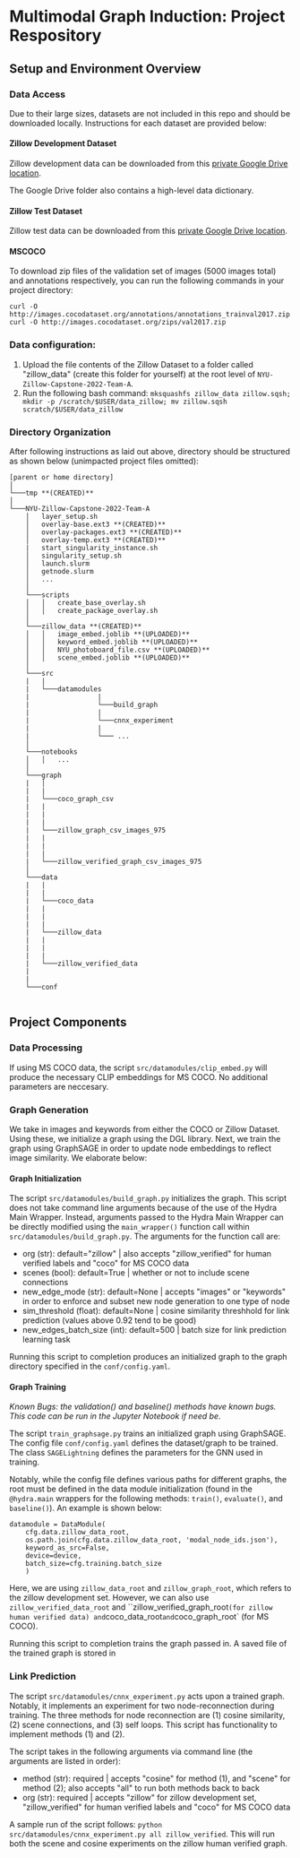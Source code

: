 # Multimodal Graph Induction: Project Respository

## Setup and Environment Overview 

### Data Access

Due to their large sizes, datasets are not included in this repo and should be downloaded locally. Instructions for each dataset are provided below:

#### Zillow Development Dataset
Zillow development data can be downloaded from this [private Google Drive location](https://drive.google.com/drive/u/0/folders/1lRgFdKi_74Q3a3qLudOrpc6Nd60vGcCZ). 

The Google Drive folder also contains a high-level data dictionary.

#### Zillow Test Dataset
Zillow test data can be downloaded from this [private Google Drive location](https://drive.google.com/drive/u/0/folders/17qjTIMBwEmwWSAXvXUAIwLj0C8CfU_zf).

#### MSCOCO
To download zip files of the validation set of images (5000 images total) and annotations respectively, you can run the following commands in your project directory:

```
curl -O http://images.cocodataset.org/annotations/annotations_trainval2017.zip
curl -O http://images.cocodataset.org/zips/val2017.zip
```

### Data configuration:

1. Upload the file contents of the Zillow Dataset to a folder called "zillow_data" (create this folder for yourself) at the root level of `NYU-Zillow-Capstone-2022-Team-A`.
3. Run the following bash command: `mksquashfs zillow_data zillow.sqsh; mkdir -p /scratch/$USER/data_zillow; mv zillow.sqsh scratch/$USER/data_zillow`

### Directory Organization 
After following instructions as laid out above, directory should be structured as shown below (unimpacted project files omitted):

```
[parent or home directory]
│
└───tmp **(CREATED)**
│
└───NYU-Zillow-Capstone-2022-Team-A
    │   layer_setup.sh
    │   overlay-base.ext3 **(CREATED)**
    │   overlay-packages.ext3 **(CREATED)**
    │   overlay-temp.ext3 **(CREATED)**
    |   start_singularity_instance.sh
    │   singularity_setup.sh
    │   launch.slurm
    │   getnode.slurm
    │   ...
    │
    └───scripts
    │   │   create_base_overlay.sh
    │   │   create_package_overlay.sh
    │       
    └───zillow_data **(CREATED)**
    │   │   image_embed.joblib **(UPLOADED)**
    │   │   keyword_embed.joblib **(UPLOADED)**
    │   │   NYU_photoboard_file.csv **(UPLOADED)**
    │   │   scene_embed.joblib **(UPLOADED)**
    │   
    └───src
    |   |
    |   └───datamodules
    |                 |
    |                 └───build_graph
    |                 |
    |                 └───cnnx_experiment
    |                 |
    |                 └─── ...
    │   
    └───notebooks
    │   │   ...  
    │   
    └───graph
    |   │           
    |   |
    |   └───coco_graph_csv
    |   |
    |   |
    |   |
    |   └───zillow_graph_csv_images_975
    |   |
    |   |
    |   |
    |   └───zillow_verified_graph_csv_images_975
    │
    └───data
    |   |
    |   |
    |   └───coco_data
    |   |
    |   |
    |   |
    |   └───zillow_data
    |   |
    |   |
    |   |
    |   └───zillow_verified_data   
    |
    |
    └───conf
    
```

## Project Components 

### Data Processing 

If using MS COCO data, the script `src/datamodules/clip_embed.py` will produce the necessary CLIP embeddings for MS COCO. No additional parameters are neccesary. 

### Graph Generation 

We take in images and keywords from either the COCO or Zillow Dataset. Using these, we initialize a graph using the DGL library. Next, we train the graph using GraphSAGE in order to update node embeddings to reflect image similarity. We elaborate below: 

#### Graph Initialization 

The script `src/datamodules/build_graph.py` initializes the graph. This script does not take command line arguments because of the use of the Hydra Main Wrapper. Instead, arguments passed to the Hydra Main Wrapper can be directly modified using the `main_wrapper()` function call within `src/datamodules/build_graph.py`. The arguments for the function call are: 
- org (str): default="zillow" | also accepts "zillow_verified" for human verified labels and "coco" for MS COCO data
- scenes (bool): default=True | whether or not to include scene connections 
- new_edge_mode (str): default=None | accepts "images" or "keywords" in order to enforce and subset new node generation to one type of node 
- sim_threshold (float): default=None | cosine similarity threshhold for link prediction (values above 0.92 tend to be good)
- new_edges_batch_size (int): default=500 | batch size for link prediction learning task 

Running this script to completion produces an initialized graph to the graph directory specified in the `conf/config.yaml`. 

#### Graph Training 

_Known Bugs: the validation() and baseline() methods have known bugs. This code can be run in the Jupyter Notebook if need be._

The script `train_graphsage.py` trains an initialized graph using GraphSAGE. The config file `conf/config.yaml` defines the dataset/graph to be trained. The class `SAGELightning` defines the parameters for the GNN used in training. 

Notably, while the config file defines various paths for different graphs, the root must be defined in the data module initialization (found in the `@hydra.main` wrappers for the following methods: `train()`, `evaluate()`, and `baseline()`). An example is shown below: 

```
datamodule = DataModule(
    cfg.data.zillow_data_root, 
    os.path.join(cfg.data.zillow_data_root, 'modal_node_ids.json'),
    keyword_as_src=False,
    device=device, 
    batch_size=cfg.training.batch_size
    )
```

Here, we are using `zillow_data_root` and `zillow_graph_root`, which refers to the zillow development set. However, we can also use `zillow_verified_data_root` and ``zillow_verified_graph_root` (for zillow human verified data) and `coco_data_root` and `coco_graph_root` (for MS COCO). 

Running this script to completion trains the graph passed in. A saved file of the trained graph is stored in 

### Link Prediction

The script `src/datamodules/cnnx_experiment.py` acts upon a trained graph. Notably, it implements an experiment for two node-reconnection during training. The three methods for node reconnection are (1) cosine similarity, (2) scene connections, and (3) self loops. This script has functionality to implement methods (1) and (2). 

The script takes in the following arguments via command line (the arguments are listed in order): 
- method (str): required | accepts "cosine" for method (1), and "scene" for method (2); also accepts "all" to run both methods back to back 
- org (str): required | accepts "zillow" for zillow development set, "zillow_verified" for human verified labels and "coco" for MS COCO data

A sample run of the script follows: `python src/datamodules/cnnx_experiment.py all zillow_verified`. This will run both the scene and cosine experiments on the zillow human verified graph. 

